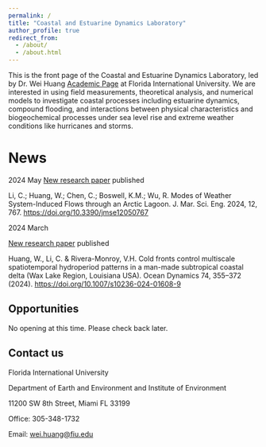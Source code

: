 ```yaml
---
permalink: /
title: "Coastal and Estuarine Dynamics Laboratory"
author_profile: true
redirect_from: 
  - /about/
  - /about.html
---
```


This is the front page of the Coastal and Estuarine Dynamics Laboratory, led by Dr. Wei Huang [Academic Page](https://case.fiu.edu/about/directory/profiles/wei-huang.html) at Florida International University. 
We are interested in using field measurements, theoretical analysis, and numerical models to investigate coastal processes including estuarine dynamics, compound flooding, and interactions between physical characteristics and biogeochemical processes under sea level rise and extreme weather conditions like hurricanes and storms.

News
======

2024 May
[New research paper](https://doi.org/10.3390/jmse12050767) published

Li, C.; Huang, W.; Chen, C.; Boswell, K.M.; Wu, R. Modes of Weather System-Induced Flows through an Arctic Lagoon. J. Mar. Sci. Eng. 2024, 12, 767. https://doi.org/10.3390/jmse12050767

2024 March

[New research paper](https://doi.org/10.1007/s10236-024-01608-9) published

Huang, W., Li, C. & Rivera-Monroy, V.H. Cold fronts control multiscale spatiotemporal hydroperiod patterns in a man-made subtropical coastal delta (Wax Lake Region, Louisiana USA). Ocean Dynamics 74, 355–372 (2024). https://doi.org/10.1007/s10236-024-01608-9


Opportunities
------
No opening at this time. Please check back later.

Contact us
------
Florida International University

Department of Earth and Environment and
Institute of Environment

11200 SW 8th Street, Miami FL 33199

Office: 305-348-1732

Email: wei.huang@fiu.edu
